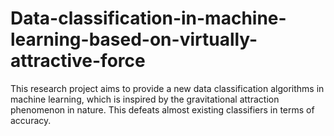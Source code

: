 # Data-classification-in-machine-learning-based-on-virtually-attractive-force
This research project aims to provide a new data classification algorithms in machine learning, which is inspired by the gravitational attraction phenomenon in nature. This defeats almost existing classifiers in terms of accuracy. 
